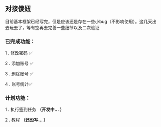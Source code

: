 ## 对接傻妞
目前基本框架已经写完，但是应该还是存在一些小bug（不影响使用）。这几天出去玩去了，等有空再去完善一些细节以及二次验证

### 已完成功能：

1 . 修改密码 ✅

2 . 添加账号 ✅

3 . 删除账号 ✅

4 . 账号统计✅



### 计划功能：

1 . 执行签到任务 **（开发中... ）**

2 . 教程 **（还没写... ）**
